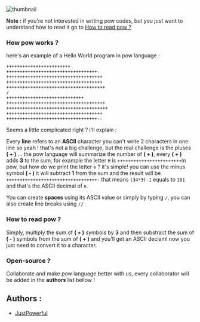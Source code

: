 ![thumbnail](https://www.mediafire.com/convkey/cf76/lxrp2u08htur5tk9g.jpg)

**Note :** if you're not interested in writing pow codes, but you just want to understand how to read it go to [How to read pow ?](https://github.com/JustPowerful/Pow-programming-language/blob/master/README.md#how-to-read-pow-)

### How pow works ?
here's an example of a Hello World program in pow language :
```
++++++++++++++++++++++++
++++++++++++++++++++++++++++++++++-
++++++++++++++++++++++++++++++++++++
++++++++++++++++++++++++++++++++++++
+++++++++++++++++++++++++++++++++++++
/
+++++++++++++++++++++++++++++
+++++++++++++++++++++++++++++++++++++
++++++++++++++++++++++++++++++++++++++
++++++++++++++++++++++++++++++++++++
++++++++++++++++++++++++++++++++++--
```
Seems a little complicated right ? i'll explain :

Every **line** refers to an **ASCII** character you can't write 2 characters in one line so yeah ! that's not a big challenge, but the real challenge is the pluses **( + )** ... the pow language will summarize the number of **( + )**, every **( + )** adds **3** to the sum, for example the letter ``H`` is ``++++++++++++++++++++++++``in pow, but how do we print the letter ``e`` ?
it's simple! you can use the minus symbol **( - )** it will subtract **1** from the sum and the result will be ``++++++++++++++++++++++++++++++++++-`` that means ``(34*3)-1`` equals to ``101`` and that's the ASCII decimal of ``e``.

You can create **spaces** using its ASCII value or simply by typing ``/``, you can also create line breaks using ``//``

### How to read pow ?
Simply, multiply the sum of **( + )** symbols by **3** and then substract the sum of **( - )** symbols from the sum of **( + )** and you'll get an ASCII deciaml now you just need to convert it to a character.

### Open-source ?
Collaborate and make pow language better with us, every collaborator will be added in the **authors** list bellow !

## Authors :
- [JustPowerful](https://github.com/JustPowerful)
